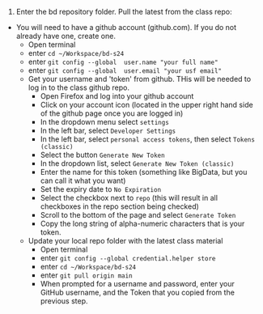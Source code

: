 
1. Enter the bd repository folder. Pull the latest from the class repo:

* You will need to have a github account (github.com). If you do not already have one, create one. 
  * Open terminal
  * enter `cd ~/Workspace/bd-s24`
  * enter `git config --global  user.name "your full name"`
  * enter `git config --global  user.email "your usf email"`
  * Get your username and 'token' from github. THis will be needed to log in to the class github repo.
    * Open Firefox and log into your github account
    * Click on your account icon (located in the upper right hand side of the github page once you are logged in)
    * In the dropdown menu select `settings`
    * In the left bar, select `Developer Settings`
    * In the left bar, select `personal access tokens`, then select `Tokens (classic)`
    * Select the button `Generate New Token`
    * In the dropdown list, select `Generate New Token (classic)`
    * Enter the name for this token (something like BigData, but you can call it what you want)
    * Set the expiry date to `No Expiration`
    * Select the checkbox next to `repo` (this will result in all checkboxes in the repo section being checked)
    * Scroll to the bottom of the page and select `Generate Token`
    * Copy the long string of alpha-numeric characters that is your token.
  * Update your local repo folder with the latest class material
    * Open terminal
    * enter `git config --global credential.helper store`
    * enter `cd ~/Workspace/bd-s24`
    * enter `git pull origin main`
    * When prompted for a username and password, enter your GitHub username, and the Token that you copied from the previous step.
